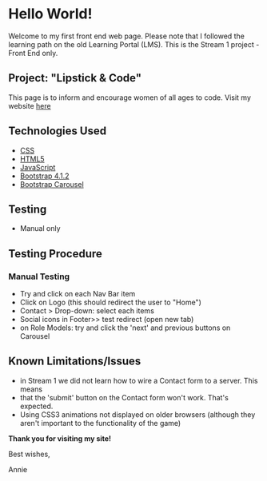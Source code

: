 # Hello World!
Welcome to my first front end web page.
Please note that I followed the learning path on the old Learning Portal (LMS). 
This is the Stream 1 project - Front End only.

## Project: "Lipstick & Code"

This page is to inform and encourage women of all ages to code.
Visit my website [here](https://coffeeipsum.github.io/lipstickandcode/)

## Technologies Used
- [CSS](https://developer.mozilla.org/en-US/docs/Web/CSS/CSS3)
- [HTML5](https://developer.mozilla.org/en-US/docs/Web/Guide/HTML/HTML5)
- [JavaScript](https://www.javascript.com/)
- [Bootstrap 4.1.2](https://getbootstrap.com/docs/4.1/getting-started/introduction/)
- [Bootstrap Carousel](https://getbootstrap.com/docs/4.1/components/carousel/)


## Testing 
- Manual only

## Testing Procedure

### Manual Testing
- Try and click on each Nav Bar item
- Click on Logo (this should redirect the user to "Home")
- Contact > Drop-down: select each items
- Social icons in Footer>> test redirect (open new tab)
- on Role Models: try and click the 'next' and previous buttons on Carousel


## Known Limitations/Issues 
- in Stream 1 we did not learn how to wire a Contact form to a server. This means 
- that the 'submit' button on the Contact form won't work. That's expected.
- Using CSS3 animations not displayed on older browsers (although they aren't important to the functionality of the game)




**Thank you for visiting my site!**

Best wishes,

Annie